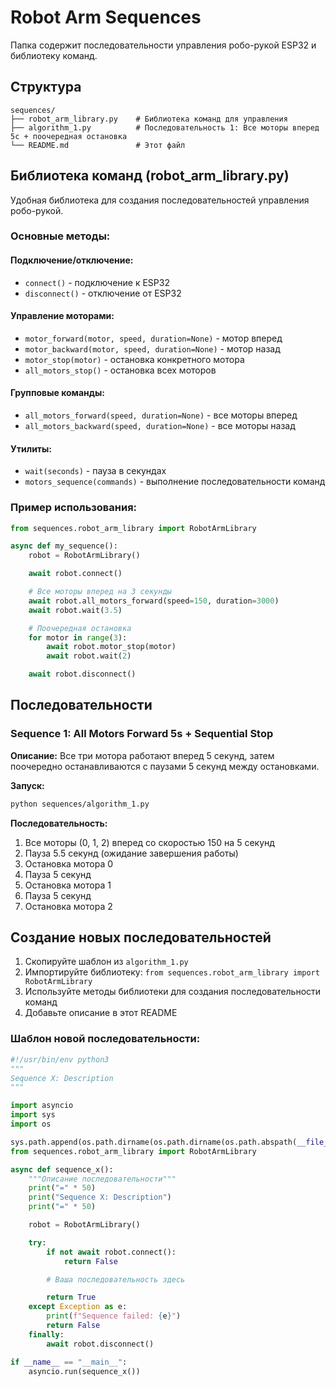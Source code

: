 # Robot Arm Sequences

Папка содержит последовательности управления робо-рукой ESP32 и библиотеку команд.

## Структура

```
sequences/
├── robot_arm_library.py    # Библиотека команд для управления
├── algorithm_1.py          # Последовательность 1: Все моторы вперед 5с + поочередная остановка
└── README.md               # Этот файл
```

## Библиотека команд (robot_arm_library.py)

Удобная библиотека для создания последовательностей управления робо-рукой.

### Основные методы:

#### Подключение/отключение:

- `connect()` - подключение к ESP32
- `disconnect()` - отключение от ESP32

#### Управление моторами:

- `motor_forward(motor, speed, duration=None)` - мотор вперед
- `motor_backward(motor, speed, duration=None)` - мотор назад
- `motor_stop(motor)` - остановка конкретного мотора
- `all_motors_stop()` - остановка всех моторов

#### Групповые команды:

- `all_motors_forward(speed, duration=None)` - все моторы вперед
- `all_motors_backward(speed, duration=None)` - все моторы назад

#### Утилиты:

- `wait(seconds)` - пауза в секундах
- `motors_sequence(commands)` - выполнение последовательности команд

### Пример использования:

```python
from sequences.robot_arm_library import RobotArmLibrary

async def my_sequence():
    robot = RobotArmLibrary()

    await robot.connect()

    # Все моторы вперед на 3 секунды
    await robot.all_motors_forward(speed=150, duration=3000)
    await robot.wait(3.5)

    # Поочередная остановка
    for motor in range(3):
        await robot.motor_stop(motor)
        await robot.wait(2)

    await robot.disconnect()
```

## Последовательности

### Sequence 1: All Motors Forward 5s + Sequential Stop

**Описание:** Все три мотора работают вперед 5 секунд, затем поочередно останавливаются с паузами 5 секунд между остановками.

**Запуск:**

```bash
python sequences/algorithm_1.py
```

**Последовательность:**

1. Все моторы (0, 1, 2) вперед со скоростью 150 на 5 секунд
2. Пауза 5.5 секунд (ожидание завершения работы)
3. Остановка мотора 0
4. Пауза 5 секунд
5. Остановка мотора 1
6. Пауза 5 секунд
7. Остановка мотора 2

## Создание новых последовательностей

1. Скопируйте шаблон из `algorithm_1.py`
2. Импортируйте библиотеку: `from sequences.robot_arm_library import RobotArmLibrary`
3. Используйте методы библиотеки для создания последовательности команд
4. Добавьте описание в этот README

### Шаблон новой последовательности:

```python
#!/usr/bin/env python3
"""
Sequence X: Description
"""

import asyncio
import sys
import os

sys.path.append(os.path.dirname(os.path.dirname(os.path.abspath(__file__))))
from sequences.robot_arm_library import RobotArmLibrary

async def sequence_x():
    """Описание последовательности"""
    print("=" * 50)
    print("Sequence X: Description")
    print("=" * 50)

    robot = RobotArmLibrary()

    try:
        if not await robot.connect():
            return False

        # Ваша последовательность здесь

        return True
    except Exception as e:
        print(f"Sequence failed: {e}")
        return False
    finally:
        await robot.disconnect()

if __name__ == "__main__":
    asyncio.run(sequence_x())
```
